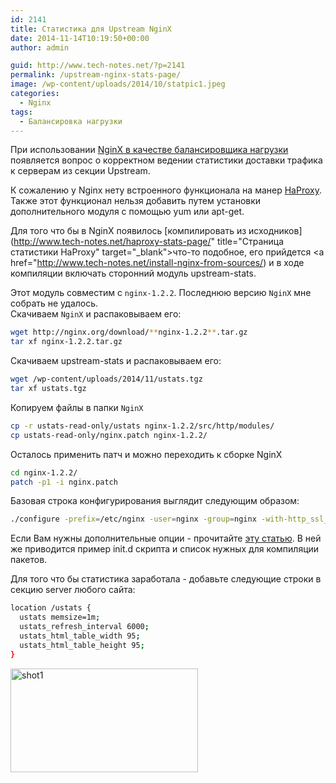 ```yaml
---
id: 2141
title: Статистика для Upstream NginX
date: 2014-11-14T10:19:50+00:00
author: admin

guid: http://www.tech-notes.net/?p=2141
permalink: /upstream-nginx-stats-page/
image: /wp-content/uploads/2014/10/statpic1.jpeg
categories:
  - Nginx
tags:
  - Балансировка нагрузки
---
```

При использовании [NginX в качестве балансировщика нагрузки](http://www.tech-notes.net/load-balancing-nginx/) появляется вопрос о корректном ведении статистики доставки трафика к серверам из секции Upstream.

К сожалению у Nginx нету встроенного функционала на манер [HaProxy](http://www.tech-notes.net/haproxy-stats-page/). Также этот функционал нельзя добавить путем установки дополнительного модуля с помощью yum или apt-get.

Для того что бы в NginX появилось [компилировать из исходников](http://www.tech-notes.net/haproxy-stats-page/" title="Страница статистики HaProxy" target="_blank">что-то подобное</a>, его прийдется <a href="http://www.tech-notes.net/install-nginx-from-sources/) и в ходе компиляции включать сторонний модуль upstream-stats.

Этот модуль совместим с `nginx-1.2.2`. Последнюю версию `NginX` мне собрать не удалось.  
Скачиваем `NginX` и распаковываем его:
```bash
wget http://nginx.org/download/**nginx-1.2.2**.tar.gz  
tar xf nginx-1.2.2.tar.gz
```

Скачиваем upstream-stats и распаковываем его:

```bash
wget /wp-content/uploads/2014/11/ustats.tgz  
tar xf ustats.tgz
```

<center>
  <div id="gads">
  </div>
</center>

Копируем файлы в папки `NginX`

```bash
cp -r ustats-read-only/ustats nginx-1.2.2/src/http/modules/  
cp ustats-read-only/nginx.patch nginx-1.2.2/
```

Осталось применить патч и можно переходить к сборке NginX

```bash
cd nginx-1.2.2/  
patch -p1 -i nginx.patch
```

Базовая строка конфигурирования выглядит следующим образом:

```bash
./configure -prefix=/etc/nginx -user=nginx -group=nginx -with-http_ssl_module **-add-module=src/http/modules/ustats** -http-log-path=/var/log/nginx/
```

Если Вам нужны дополнительные опции - прочитайте [эту статью](http://www.tech-notes.net/install-nginx-from-sources/). В ней же приводится пример init.d скрипта и список нужных для компиляции пакетов.

Для того что бы статистика заработала - добавьте следующие строки в секцию server любого сайта:

```bash
location /ustats {
  ustats memsize=1m;
  ustats_refresh_interval 6000;
  ustats_html_table_width 95;
  ustats_html_table_height 95;
}
```


[<img src="/wp-content/uploads/2014/11/shot1-300x166.png" alt="shot1" width="300" height="166" class="aligncenter size-medium wp-image-2142" srcset="/wp-content/uploads/2014/11/shot1-300x166.png 300w, /wp-content/uploads/2014/11/shot1-170x94.png 170w, /wp-content/uploads/2014/11/shot1.png 1002w" sizes="(max-width: 300px) 100vw, 300px" />](/wp-content/uploads/2014/11/shot1.png)
